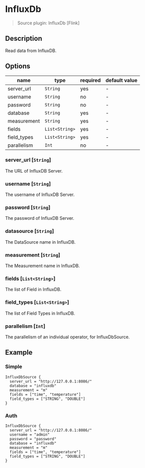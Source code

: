 # InfluxDb

> Source plugin: InfluxDb [Flink]

## Description

Read data from InfluxDB.

## Options

| name        | type           | required | default value |
| ----------- | -------------- | -------- | ------------- |
| server_url  | `String`       | yes      | -             |
| username    | `String`       | no       | -             |
| password    | `String`       | no       | -             |
| database    | `String`       | yes      | -             |
| measurement | `String`       | yes      | -             |
| fields      | `List<String>` | yes      | -             |
| field_types | `List<String>` | yes      | -             |
| parallelism | `Int`          | no       | -             |

### server_url [`String`]

The URL of InfluxDB Server.

### username [`String`]

The username of InfluxDB Server.

### password [`String`]

The password of InfluxDB Server.

### datasource [`String`]

The DataSource name in InfluxDB.

### measurement [`String`]

The Measurement name in InfluxDB.

### fields [`List<String>`]

The list of Field in InfluxDB.

### field_types [`List<String>`]

The list of Field Types in InfluxDB.

### parallelism [`Int`]

The parallelism of an individual operator, for InfluxDbSource.

## Example

### Simple

```hocon
InfluxDbSource {
  server_url = "http://127.0.0.1:8086/"
  database = "influxdb"
  measurement = "m"
  fields = ["time", "temperature"]
  field_types = ["STRING", "DOUBLE"]
}
```

### Auth

```hocon
InfluxDbSource {
  server_url = "http://127.0.0.1:8086/"
  username = "admin"
  password = "password"
  database = "influxdb"
  measurement = "m"
  fields = ["time", "temperature"]
  field_types = ["STRING", "DOUBLE"]
}
```
